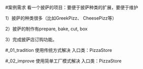 #案例需求
看一个披萨的项目：要便于披萨种类的扩展，要便于维护

1）披萨的种类很多（比如GreekPizz、 CheesePizz等）

2）披萨的制作有prepare, bake, cut, box

3）完成披萨店订购功能。

#_01_tradition
使用传统方式解决
入口类：PizzaStore

#_02_improve
使用简单工厂模式解决
入口类：PizzaStore

